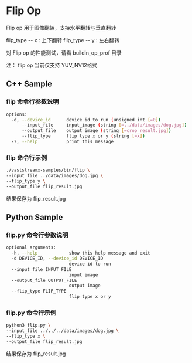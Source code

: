 # Flip Op

Flip op 用于图像翻转，支持水平翻转与垂直翻转

flip_type -- x : 上下翻转
flip_type -- y : 左右翻转

对 Flip op 的性能测试，请看 buildin_op_prof 目录

注： flip op 当前仅支持 YUV_NV12格式

## C++ Sample 

### flip 命令行参数说明
```bash
options:
  -d, --device_id      device id to run (unsigned int [=0])
      --input_file     input_image (string [=../data/images/dog.jpg])
      --output_file    output image (string [=crop_result.jpg])
      --flip_type      flip type x or y (string [=x])
  -?, --help           print this message
```

### flip 命令行示例
```bash
./vaststreamx-samples/bin/flip \
--input_file ../data/images/dog.jpg \
--flip_type y \
--output_file flip_result.jpg
```
结果保存为 flip_result.jpg

## Python Sample 

### flip.py 命令行参数说明
```bash
optional arguments:
  -h, --help            show this help message and exit
  -d DEVICE_ID, --device_id DEVICE_ID
                        device id to run
  --input_file INPUT_FILE
                        input image
  --output_file OUTPUT_FILE
                        output image
  --flip_type FLIP_TYPE
                        flip type x or y
```

### flip.py 命令行示例
```bash
python3 flip.py \
--input_file ../../../data/images/dog.jpg \
--flip_type x \
--output_file flip_result.jpg
```
结果保存为 flip_result.jpg


